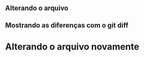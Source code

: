 ## Alterando o arquivo 
## Mostrando as diferenças com o git diff
<h1> Alterando o arquivo novamente</h1>